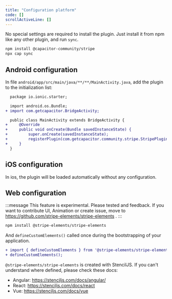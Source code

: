 ```yaml
---
title: "Configuration platform"
code: []
scrollActiveLine: []
---
```


No special settings are required to install the plugin. Just install it from npm like any other plugin, and run `sync`.

```bash
npm install @capacitor-community/stripe
npx cap sync
```

## Android configuration

In file `android/app/src/main/java/**/**/MainActivity.java`, add the plugin to the initialization list:

```diff java:android/app/src/main/java/**/**/MainActivity.java
  package io.ionic.starter;

  import android.os.Bundle;
+ import com.getcapacitor.BridgeActivity;

  public class MainActivity extends BridgeActivity {
+     @Override
+     public void onCreate(Bundle savedInstanceState) {
+         super.onCreate(savedInstanceState);
+         registerPlugin(com.getcapacitor.community.stripe.StripePlugin.class);
+     }
  }
```

## iOS configuration

In ios, the plugin will be loaded automatically without any configuration.


## Web configuration

:::message
This feature is experimental. Please tested and feedback. If you want to contribute UI, Animation or create issue, move to https://github.com/stripe-elements/stripe-elements .
:::

```bash
npm install @stripe-elements/stripe-elements
```

And `defineCustomElements()` called once during the bootstrapping of your application.

```diff ts
+ import { defineCustomElements } from '@stripe-elements/stripe-elements/loader';
+ defineCustomElements();
```

`@stripe-elements/stripe-elements` is created with StencilJS. If you can't understand where defined, please check these docs:

- Angular: https://stenciljs.com/docs/angular/
- React: https://stenciljs.com/docs/react
- Vue: https://stenciljs.com/docs/vue